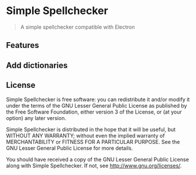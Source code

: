 Simple Spellchecker
===================

> A simple spellchecker compatible with Electron


Features
--------


Add dictionaries
----------------


License
-------

Simple Spellchecker is free software: you can redistribute it and/or modify
it under the terms of the GNU Lesser General Public License as published by
the Free Software Foundation, either version 3 of the License, or
(at your option) any later version.

Simple Spellchecker is distributed in the hope that it will be useful,
but WITHOUT ANY WARRANTY; without even the implied warranty of
MERCHANTABILITY or FITNESS FOR A PARTICULAR PURPOSE.  See the
GNU Lesser General Public License for more details.

You should have received a copy of the GNU Lesser General Public License
along with Simple Spellchecker. If not, see <http://www.gnu.org/licenses/>.
